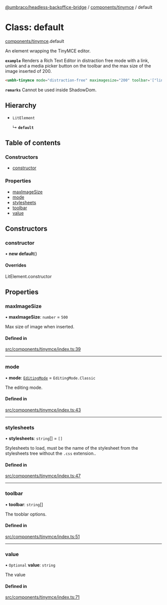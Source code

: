 [@umbraco/headless-backoffice-bridge](../README.md) / [components/tinymce](../modules/components_tinymce.md) / default

# Class: default

[components/tinymce](../modules/components_tinymce.md).default

An element wrapping the TinyMCE editor.

**`example`** Renders a Rich Text Editor in distraction free mode with a link, unlink and a media picker button on the toolbar and the max size of the image inserted of 200.

```html
<umbh-tinymce mode="distraction-free" maximagesize="200" toolbar='["link", "unlink", "umbmediapicker"]'></umbh-tinymce>
```

**`remarks`** Cannot be used inside ShadowDom.

## Hierarchy

- `LitElement`

  ↳ **`default`**

## Table of contents

### Constructors

- [constructor](components_tinymce.default.md#constructor)

### Properties

- [maxImageSize](components_tinymce.default.md#maximagesize)
- [mode](components_tinymce.default.md#mode)
- [stylesheets](components_tinymce.default.md#stylesheets)
- [toolbar](components_tinymce.default.md#toolbar)
- [value](components_tinymce.default.md#value)

## Constructors

### constructor

• **new default**()

#### Overrides

LitElement.constructor

## Properties

### maxImageSize

• **maxImageSize**: `number` = `500`

Max size of image when inserted.

#### Defined in

[src/components/tinymce/index.ts:39](https://github.com/umbraco/Umbraco.Headless.Backoffice.Bridge/blob/70258f2/src/components/tinymce/index.ts#L39)

___

### mode

• **mode**: [`EditingMode`](../enums/components_tinymce.EditingMode.md) = `EditingMode.Classic`

The editing mode.

#### Defined in

[src/components/tinymce/index.ts:43](https://github.com/umbraco/Umbraco.Headless.Backoffice.Bridge/blob/70258f2/src/components/tinymce/index.ts#L43)

___

### stylesheets

• **stylesheets**: `string`[] = `[]`

Stylesheets to load, must be the name of the stylesheet from the stylesheets tree without the `.css` extension..

#### Defined in

[src/components/tinymce/index.ts:47](https://github.com/umbraco/Umbraco.Headless.Backoffice.Bridge/blob/70258f2/src/components/tinymce/index.ts#L47)

___

### toolbar

• **toolbar**: `string`[]

The tooblar options.

#### Defined in

[src/components/tinymce/index.ts:51](https://github.com/umbraco/Umbraco.Headless.Backoffice.Bridge/blob/70258f2/src/components/tinymce/index.ts#L51)

___

### value

• `Optional` **value**: `string`

The value

#### Defined in

[src/components/tinymce/index.ts:71](https://github.com/umbraco/Umbraco.Headless.Backoffice.Bridge/blob/70258f2/src/components/tinymce/index.ts#L71)

